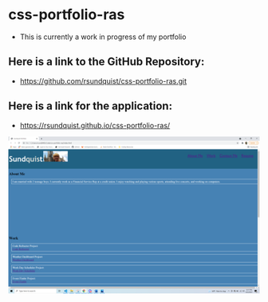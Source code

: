# css-portfolio-ras
- This is currently a work in progress of my portfolio

## Here is a link to the GitHub Repository:
 - https://github.com/rsundquist/css-portfolio-ras.git

## Here is a link for the application:
 - https://rsundquist.github.io/css-portfolio-ras/


!['Screenshot'](Assets\Images\portfolioScreenshot.png "Portfolio")
